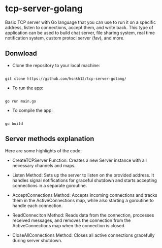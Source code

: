 # tcp-server-golang
Basic TCP server with Go language that you can use to run it on a specific address, listen to connections, accept them, and write back. This type of application can be used to build chat server, file sharing system, real time notification system, custom protocl server (fav), and more.


## Donwload 
- Clone the repository to your local machine:

```shell

git clone https://github.com/hsnkh12/tcp-server-golang/
```
- To run the app:
```shell

go run main.go
```
- To compile the app:
```shell 

go build
```

## Server methods explanation
Here are some highlights of the code:

- CreateTCPServer Function: Creates a new Server instance with all necessary channels and maps.

- Listen Method: Sets up the server to listen on the provided address. It handles signal notifications for graceful shutdown and starts accepting connections in a separate goroutine.

- AcceptConnections Method: Accepts incoming connections and tracks them in the ActiveConnections map, while also starting a goroutine to handle each connection.

- ReadConneciton Method: Reads data from the connection, processes received messages, and removes the connection from the ActiveConnections map when the connection is closed.

- CloseAllConnections Method: Closes all active connections gracefully during server shutdown.


